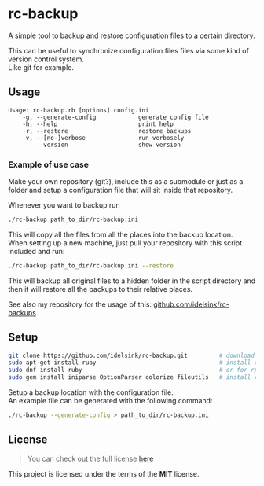 # rc-backup

A simple tool to backup and restore configuration files to a certain directory.

This can be useful to synchronize configuration files files
via some kind of version control system.  
Like git for example.  

## Usage

```text
Usage: rc-backup.rb [options] config.ini
    -g, --generate-config            generate config file
    -h, --help                       print help
    -r, --restore                    restore backups
    -v, --[no-]verbose               run verbosely
        --version                    show version
```

### Example of use case

Make your own repository (git?), 
include this as a submodule or just as a folder
and setup a configuration file that will sit inside that repository.

Whenever you want to backup run

```sh
./rc-backup path_to_dir/rc-backup.ini
```

This will copy all the files from all the places into the backup location.  
When setting up a new machine,
just pull your repository with this script included
and run:

```sh
./rc-backup path_to_dir/rc-backup.ini --restore
```

This will backup all original files to a hidden folder in the script directory
and then it will restore all the backups to their relative places.

See also my repository for the usage of this: [github.com/idelsink/rc-backups](https://github.com/idelsink/rc-backups)

## Setup

```sh
git clone https://github.com/idelsink/rc-backup.git         # download the repository
sudo apt-get install ruby                                   # install ruby
sudo dnf install ruby                                       # or for rpm based machines
sudo gem install iniparse OptionParser colorize fileutils   # install ruby packages `iniparse`, `OptionParser`, `colorize` and `fileutils`.
```

Setup a backup location with the configuration file.  
An example file can be generated with the following command:

```sh
./rc-backup --generate-config > path_to_dir/rc-backup.ini
```

## License

> You can check out the full license [here](./LICENSE)

This project is licensed under the terms of the **MIT** license.
